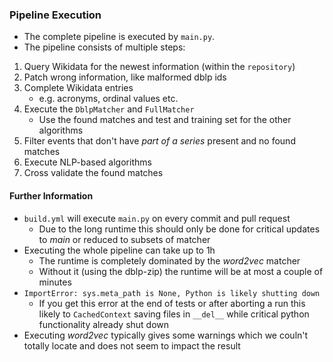 ### Pipeline Execution

- The complete pipeline is executed by `main.py`.
- The pipeline consists of multiple steps:
1. Query Wikidata for the newest information (within the `repository`)
2. Patch wrong information, like malformed dblp ids
3. Complete Wikidata entries
    - e.g. acronyms, ordinal values etc.
4. Execute the `DblpMatcher` and `FullMatcher`
    - Use the found matches and test and training set for the other algorithms
5. Filter events that don't have *part of a series* present and no found matches
6. Execute NLP-based algorithms
7. Cross validate the found matches

#### Further Information
- `build.yml` will execute `main.py` on every commit and pull request
  - Due to the long runtime this should only be done for critical updates to *main* or reduced to subsets of matcher
- Executing the whole pipeline can take up to 1h
  - The runtime is completely dominated by the *word2vec* matcher
  - Without it (using the dblp-zip) the runtime will be at most a couple of minutes
- `ImportError: sys.meta_path is None, Python is likely shutting down`
  - If you get this error at the end of tests or after aborting a run this likely to `CachedContext` saving files in `__del__` while critical python functionality already shut down
- Executing *word2vec* typically gives some warnings which we couln't totally locate and does not seem to impact the result


